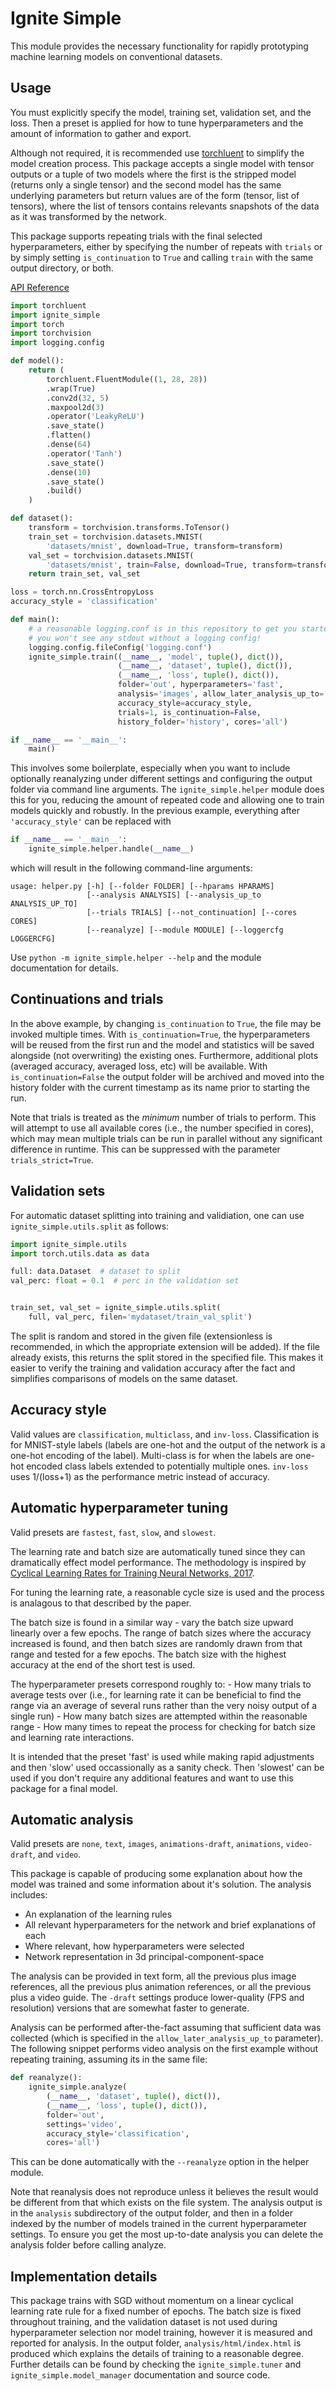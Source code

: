 # Ignite Simple

This module provides the necessary functionality for rapidly prototyping
machine learning models on conventional datasets.

## Usage

You must explicitly specify the model, training set, validation set, and the
loss. Then a preset is applied for how to tune hyperparameters and the amount
of information to gather and export.

Although not required, it is recommended use
[torchluent](http://github.com/tjstretchalot/torchluent) to simplify the model
creation process. This package accepts a single model with tensor outputs or
a tuple of two models where the first is the stripped model (returns only
a single tensor) and the second model has the same underlying parameters but
return values are of the form (tensor, list of tensors), where the list of
tensors contains relevants snapshots of the data as it was transformed by the
network.

This package supports repeating trials with the final selected hyperparameters,
either by specifying the number of repeats with `trials` or by simply
setting `is_continuation` to `True` and calling `train` with the same output
directory, or both.

[API Reference](https://tjstretchalot.github.io/ignite-simple/index.html)

```py
import torchluent
import ignite_simple
import torch
import torchvision
import logging.config

def model():
    return (
        torchluent.FluentModule((1, 28, 28))
        .wrap(True)
        .conv2d(32, 5)
        .maxpool2d(3)
        .operator('LeakyReLU')
        .save_state()
        .flatten()
        .dense(64)
        .operator('Tanh')
        .save_state()
        .dense(10)
        .save_state()
        .build()
    )

def dataset():
    transform = torchvision.transforms.ToTensor()
    train_set = torchvision.datasets.MNIST(
        'datasets/mnist', download=True, transform=transform)
    val_set = torchvision.datasets.MNIST(
        'datasets/mnist', train=False, download=True, transform=transform)
    return train_set, val_set

loss = torch.nn.CrossEntropyLoss
accuracy_style = 'classification'

def main():
    # a reasonable logging.conf is in this repository to get you started.
    # you won't see any stdout without a logging config!
    logging.config.fileConfig('logging.conf')
    ignite_simple.train((__name__, 'model', tuple(), dict()),
                        (__name__, 'dataset', tuple(), dict()),
                        (__name__, 'loss', tuple(), dict()),
                        folder='out', hyperparameters='fast',
                        analysis='images', allow_later_analysis_up_to='video',
                        accuracy_style=accuracy_style,
                        trials=1, is_continuation=False,
                        history_folder='history', cores='all')

if __name__ == '__main__':
    main()
```

This involves some boilerplate, especially when you want to include optionally
reanalyzing under different settings and configuring the output folder via
command line arguments. The `ignite_simple.helper` module does this for you,
reducing the amount of repeated code and allowing one to train models quickly
and robustly. In the previous example, everything after `'accuracy_style'` can
be replaced with

```py
if __name__ == '__main__':
    ignite_simple.helper.handle(__name__)
```

which will result in the following command-line arguments:

```
usage: helper.py [-h] [--folder FOLDER] [--hparams HPARAMS]
                 [--analysis ANALYSIS] [--analysis_up_to ANALYSIS_UP_TO]
                 [--trials TRIALS] [--not_continuation] [--cores CORES]
                 [--reanalyze] [--module MODULE] [--loggercfg LOGGERCFG]
```

Use `python -m ignite_simple.helper --help` and the module documentation for
details.

## Continuations and trials

In the above example, by changing `is_continuation` to `True`, the file may be
invoked multiple times. With `is_continuation=True`, the hyperparameters will
be reused from the first run and the model and statistics will be saved
alongside (not overwriting) the existing ones. Furthermore, additional plots
(averaged accuracy, averaged loss, etc) will be available. With
`is_continuation=False` the output folder will be archived and moved into
the history folder with the current timestamp as its name prior to starting
the run.

Note that trials is treated as the *minimum* number of trials to perform.
This will attempt to use all available cores (i.e., the number specified in
cores), which may mean multiple trials can be run in parallel without any
significant difference in runtime. This can be suppressed with the parameter
`trials_strict=True`.

## Validation sets

For automatic dataset splitting into training and validiation, one can use
`ignite_simple.utils.split` as follows:

```py
import ignite_simple.utils
import torch.utils.data as data

full: data.Dataset  # dataset to split
val_perc: float = 0.1  # perc in the validation set


train_set, val_set = ignite_simple.utils.split(
    full, val_perc, filen='mydataset/train_val_split')
```

The split is random and stored in the given file (extensionless is recommended,
in which the appropriate extension will be added). If the file already exists,
this returns the split stored in the specified file. This makes it easier to
verify the training and validation accuracy after the fact and simplifies
comparisons of models on the same dataset.

## Accuracy style

Valid values are `classification`, `multiclass`, and `inv-loss`. Classification
is for MNIST-style labels (labels are one-hot and the output of the network
is a one-hot encoding of the label). Multi-class is for when the labels are
one-hot encoded class labels extended to potentially multiple ones. `inv-loss`
uses 1/(loss+1) as the performance metric instead of accuracy.

## Automatic hyperparameter tuning

Valid presets are `fastest`, `fast`, `slow`, and `slowest`.

The learning rate and batch size are automatically tuned since they can
dramatically effect model performance. The methodology is inspired by
[Cyclical Learning Rates for Training Neural Networks, 2017](https://ieeexplore.ieee.org/stamp/stamp.jsp?arnumber=7926641).

For tuning the learning rate, a reasonable cycle size is used and the process
is analagous to that described by the paper.

The batch size is found in a similar way - vary the batch size upward linearly
over a few epochs. The range of batch sizes where the accuracy increased is
found, and then batch sizes are randomly drawn from that range and tested for
a few epochs. The batch size with the highest accuracy at the end of the short
test is used.

The hyperparameter presets correspond roughly to:
    - How many trials to average tests over (i.e., for learning rate it can be
    beneficial to find the range via an average of several runs rather than the
    very noisy output of a single run)
    - How many batch sizes are attempted within the reasonable range
    - How many times to repeat the process for checking for batch size and
    learning rate interactions.

It is intended that the preset 'fast' is used while making rapid adjustments
and then 'slow' used occassionally as a sanity check. Then 'slowest' can be
used if you don't require any additional features and want to use this package
for a final model.

## Automatic analysis

Valid presets are `none`, `text`, `images`, `animations-draft`, `animations`,
`video-draft`, and `video`.

This package is capable of producing some explanation about how the model was
trained and some information about it's solution. The analysis includes:

- An explanation of the learning rules
- All relevant hyperparameters for the network and brief explanations of each
- Where relevant, how hyperparameters were selected
- Network representation in 3d principal-component-space

The analysis can be provided in text form, all the previous
plus image references, all the previous plus animation references, or all
the previous plus a video guide. The `-draft` settings produce lower-quality
(FPS and resolution) versions that are somewhat faster to generate.

Analysis can be performed after-the-fact assuming that sufficient data was
collected (which is specified in the `allow_later_analysis_up_to` parameter).
The following snippet performs video analysis on the first example without
repeating training, assuming its in the same file:

```py
def reanalyze():
    ignite_simple.analyze(
        (__name__, 'dataset', tuple(), dict()),
        (__name__, 'loss', tuple(), dict()),
        folder='out',
        settings='video',
        accuracy_style='classification',
        cores='all')
```

This can be done automatically with the `--reanalyze` option in the helper
module.

Note that reanalysis does not reproduce unless it believes the result would be
different from that which exists on the file system. The analysis output is
in the `analysis` subdirectory of the output folder, and then in a folder
indexed by the number of models trained in the current hyperparameter settings.
To ensure you get the most up-to-date analysis you can delete the analysis
folder before calling analyze.

## Implementation details

This package trains with SGD without momentum on a linear cyclical learning
rate rule for a fixed number of epochs. The batch size is fixed throughout
training, and the validation dataset is not used during hyperparameter
selection nor model training, however it is measured and reported for analysis.
In the output folder, `analysis/html/index.html` is produced which explains the
details of training to a reasonable degree. Further details can be found by
checking the `ignite_simple.tuner` and `ignite_simple.model_manager`
documentation and source code.

